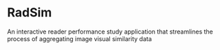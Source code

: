 # RadSim
An interactive reader performance study application that streamlines the process of aggregating image visual similarity data
